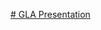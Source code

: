 [# GLA Presentation](http://htmlpreview.github.io/?https://github.com/425J/GLA/blob/main/TestStandDXImprovement.html)
